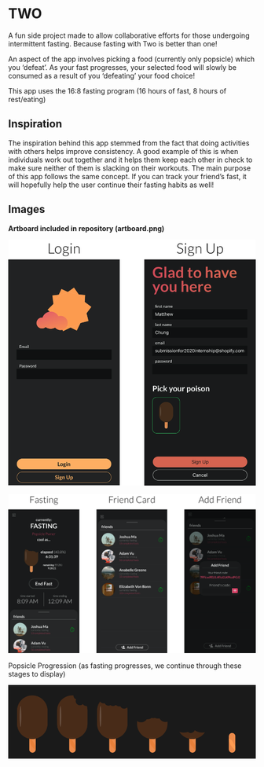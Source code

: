 # TWO

A fun side project made to allow collaborative efforts for those undergoing intermittent fasting. 
Because fasting with Two is better than one!

An aspect of the app involves picking a food (currently only popsicle) which you ‘defeat’. As your fast progresses, your selected food will slowly be consumed as a result of you ‘defeating’ your food choice!

This app uses the 16:8 fasting program (16 hours of fast, 8 hours of rest/eating)

## Inspiration

The inspiration behind this app stemmed from the fact that doing activities with others helps improve consistency. A good example of this is when individuals work out together and it helps them keep each other in check to make sure neither of them is slacking on their workouts. The main purpose of this app follows the same concept. If you can track your friend’s fast, it will hopefully help the user continue their fasting habits as well!

## Images

**Artboard included in repository (artboard.png)**

![Login Group](/Resources/login_group.png)

![App Group](/Resources/app_group.png)

Popsicle Progression (as fasting progresses, we continue through these stages to display)

![Popsicle Progression](/Resources/popsicle_progression.png)
